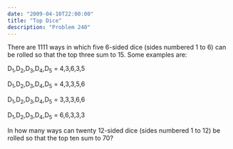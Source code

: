 ```yaml
---
date: "2009-04-10T22:00:00"
title: "Top Dice"
description: "Problem 240"
---
```


<p>There are 1111 ways in which five 6-sided dice (sides numbered 1 to 6) can be rolled so that the top three sum to 15. Some examples are:


D<sub>1</sub>,D<sub>2</sub>,D<sub>3</sub>,D<sub>4</sub>,D<sub>5</sub> = 4,3,6,3,5

D<sub>1</sub>,D<sub>2</sub>,D<sub>3</sub>,D<sub>4</sub>,D<sub>5</sub> = 4,3,3,5,6

D<sub>1</sub>,D<sub>2</sub>,D<sub>3</sub>,D<sub>4</sub>,D<sub>5</sub> = 3,3,3,6,6

D<sub>1</sub>,D<sub>2</sub>,D<sub>3</sub>,D<sub>4</sub>,D<sub>5</sub> = 6,6,3,3,3

In how many ways can twenty 12-sided dice (sides numbered 1 to 12) be rolled so that the top ten sum to 70?</p>

